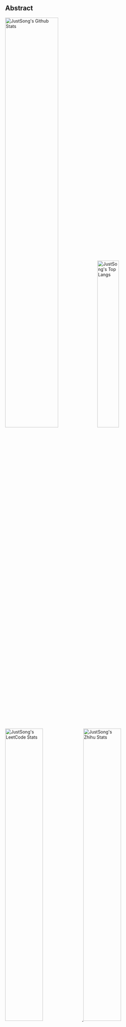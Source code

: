 ## Abstract
<p>
  <img src="https://github-readme-stats.vercel.app/api?username=songquanpeng&show_icons=true&hide_border=true" alt="JustSong's Github Stats" width="58%" />
  <img src="https://github-readme-stats.vercel.app/api/top-langs/?username=songquanpeng&layout=compact&hide_border=true&langs_count=10" alt="JustSong's Top Langs" width="37%" /> 
</p>

<a href="https://github.com/songquanpeng/stats-cards">
<p>
  <img src="https://stats.justsong.cn/api/leetcode/?username=quanpeng&theme=light" alt="JustSong's LeetCode Stats" width="49%" />
  <img src="https://stats.justsong.cn/api/zhihu/?username=songwonderful&theme=light" alt="JustSong's Zhihu Stats" width="49%" /> 
</p>
</a>

![skills](https://skillicons.dev/icons?i=c,cpp,go,py,html,css,js,nodejs,java,md,pytorch,tensorflow,flask,fastapi,express,qt,react,cmake,docker,git,linux,nginx,mysql,redis,sqlite,githubactions,heroku,vercel,visualstudio,vscode)


## Top Projects
|Project|Description|Stars|
|:--|:--|:--|
|[message-pusher](https://github.com/songquanpeng/message-pusher)|搭建专属于你的消息推送服务，支持多种消息推送方式，支持 Markdown，仅单可执行文件，开箱即用|`993⭐`|
|[go-file](https://github.com/songquanpeng/go-file)|基于 Go 的文件分享工具，仅单可执行文件，开箱即用，内置图床和视频播放页面. File sharing tool based on Go.|`484⭐`|
|[pytorch-template](https://github.com/songquanpeng/pytorch-template)|To be the world's best PyTorch project template.|`173⭐`|
|[stats-cards](https://github.com/songquanpeng/stats-cards)|在 README 中展示你在知乎，GitHub，B 站，LeetCode，掘金，CSDN，牛客等网站的数据，也可用于服务状态监控. Show your LeetCode & GitHub stats in GitHub Profile.|`147⭐`|
|[pronunciation-corrector](https://github.com/songquanpeng/pronunciation-corrector)|拯救你的英语发音，告别因发音错误带来的尴尬！|`117⭐`|
|[blog](https://github.com/songquanpeng/blog)|基于 Node.js 的个人博客系统. Node.js based blog system.|`44⭐`|
|[go-public](https://github.com/songquanpeng/go-public)|基于 Go 的端口转发工具，开箱即用. Yet another port forward tool, but easy to use.|`26⭐`|
|[battle-city](https://github.com/songquanpeng/battle-city)|基于 TypeScript 的《坦克大战》的非标准实现. Yet another Battle City implementation with TypeScript.|`23⭐`|
|[microblog](https://github.com/songquanpeng/microblog)|基于 Go 的个人微博客，一个供你闲言碎语的地方. Go based microblog system.|`21⭐`|
|[pytorch-deployment](https://github.com/songquanpeng/pytorch-deployment)|A template for rapid deployment of PyTorch models.|`17⭐`|

## Recent Updates
|Project|Description|Last Update|
|:--|:--|:--|
|[message-pusher](https://github.com/songquanpeng/message-pusher)|搭建专属于你的消息推送服务，支持多种消息推送方式，支持 Markdown，仅单可执行文件，开箱即用|![2023-04-16 20:27:13](https://img.shields.io/badge/2023--04--16-20%3A27%3A13-brightgreen?style=flat-square)|
|[gofile-cli](https://github.com/songquanpeng/gofile-cli)|[WIP] CLI for Go File.|![2023-04-14 21:59:21](https://img.shields.io/badge/2023--04--14-21%3A59%3A21-brightgreen?style=flat-square)|
|[go-file](https://github.com/songquanpeng/go-file)|基于 Go 的文件分享工具，仅单可执行文件，开箱即用，内置图床和视频播放页面. File sharing tool based on Go.|![2023-04-14 21:53:45](https://img.shields.io/badge/2023--04--14-21%3A53%3A45-brightgreen?style=flat-square)|
|[personal-assistant](https://github.com/songquanpeng/personal-assistant)|让生活简单一点的个人助理应用. A personal assistant app that makes your life easier.|![2023-04-14 19:00:36](https://img.shields.io/badge/2023--04--14-19%3A00%3A36-brightgreen?style=flat-square)|
|[cpp-template](https://github.com/songquanpeng/cpp-template)|A template for C++ projects.|![2023-04-13 15:30:18](https://img.shields.io/badge/2023--04--13-15%3A30%3A18-brightgreen?style=flat-square)|
|[go-public](https://github.com/songquanpeng/go-public)|基于 Go 的端口转发工具，开箱即用. Yet another port forward tool, but easy to use.|![2023-04-12 15:34:49](https://img.shields.io/badge/2023--04--12-15%3A34%3A49-brightgreen?style=flat-square)|
|[go-template](https://github.com/songquanpeng/go-template)|A template for Golang projects.|![2023-04-11 21:22:39](https://img.shields.io/badge/2023--04--11-21%3A22%3A39-brightgreen?style=flat-square)|
|[c-template](https://github.com/songquanpeng/c-template)|A template for C projects.|![2023-04-10 17:21:19](https://img.shields.io/badge/2023--04--10-17%3A21%3A19-brightgreen?style=flat-square)|
|[songquanpeng](https://github.com/songquanpeng/songquanpeng)|Automatically update your GitHub profile with GitHub Actions.|![2023-04-09 20:26:57](https://img.shields.io/badge/2023--04--09-20%3A26%3A57-brightgreen?style=flat-square)|
|[block-board](https://github.com/songquanpeng/block-board)|用于阻挡字幕的简单应用，永远置顶，使用空格键切换透明度。|![2023-04-03 23:08:39](https://img.shields.io/badge/2023--04--03-23%3A08%3A39-brightgreen?style=flat-square)|



*Last updated on: 2023-04-16 20:27:23*
